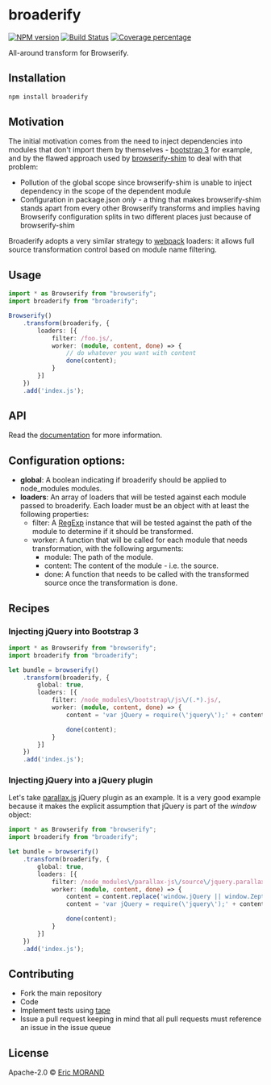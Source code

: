 # broaderify

[![NPM version][npm-image]][npm-url] [![Build Status][travis-image]][travis-url] [![Coverage percentage][coveralls-image]][coveralls-url]

All-around transform for Browserify.

## Installation

```bash
npm install broaderify
```

## Motivation

The initial motivation comes from the need to inject dependencies into modules that don't import them by themselves - [bootstrap 3](http://getbootstrap.com/) for example, and by the flawed approach used by [browserify-shim](https://github.com/thlorenz/browserify-shim) to deal with that problem:

* Pollution of the global scope since browserify-shim is unable to inject dependency in the scope of the dependent module
* Configuration in package.json *only* - a thing that makes browserify-shim stands apart from every other Browserify transforms and implies having Browserify configuration splits in two different places just because of browserify-shim

Broaderify adopts a very similar strategy to [webpack](https://webpack.github.io/docs/) loaders: it allows full source transformation control based on module name filtering.
 
## Usage

```typescript
import * as Browserify from "browserify";
import broaderify from "broaderify";

Browserify()
    .transform(broaderify, {
        loaders: [{
            filter: /foo.js/,
            worker: (module, content, done) => {
                // do whatever you want with content
                done(content);
            }
        }]
    })
    .add('index.js');
```


## API

Read the [documentation](https://nightlycommit.github.io/broaderify) for more information.

## Configuration options:

* **global**: A boolean indicating if broaderify should be applied to node_modules modules.
* **loaders**: An array of loaders that will be tested against each module passed to broaderify. Each loader must be an object with at least the following properties:
    * filter: A [RegExp](https://developer.mozilla.org/en-US/docs/Web/JavaScript/Reference/Global_Objects/RegExp) instance that will be tested against the path of the module to determine if it should be transformed.
    * worker: A function that will be called for each module that needs transformation, with the following arguments:
        * module: The path of the module.
        * content: The content of the module - i.e. the source.
        * done: A function that needs to be called with the transformed source once the transformation is done.
        
## Recipes

### Injecting jQuery into Bootstrap 3

```typescript
import * as Browserify from "browserify";
import broaderify from "broaderify";

let bundle = browserify()
    .transform(broaderify, {
        global: true,
        loaders: [{
            filter: /node_modules\/bootstrap\/js\/(.*).js/,
            worker: (module, content, done) => {
                content = 'var jQuery = require(\'jquery\');' + content;

                done(content);
            }
        }]
    })
    .add('index.js');
```

### Injecting jQuery into a jQuery plugin

Let's take [parallax.js](http://matthew.wagerfield.com/parallax/) jQuery plugin as an example. It is a very good example because it makes the explicit assumption that jQuery is part of the *window* object:

```typescript
import * as Browserify from "browserify";
import broaderify from "broaderify";

let bundle = browserify()
    .transform(broaderify, {
        global: true,
        loaders: [{
            filter: /node_modules\/parallax-js\/source\/jquery.parallax.js/,
            worker: (module, content, done) => {
                content = content.replace('window.jQuery || window.Zepto', 'jQuery');
                content = 'var jQuery = require(\'jquery\');' + content;

                done(content);
            }
        }]
    })
    .add('index.js');
```

## Contributing

* Fork the main repository
* Code
* Implement tests using [tape](https://github.com/substack/tape)
* Issue a pull request keeping in mind that all pull requests must reference an issue in the issue queue

## License

Apache-2.0 © [Eric MORAND]()

[npm-image]: https://badge.fury.io/js/broaderify.svg
[npm-url]: https://npmjs.org/package/broaderify
[travis-image]: https://travis-ci.com/NightlyCommit/broaderify.svg?branch=master
[travis-url]: https://travis-ci.com/NightlyCommit/broaderify
[coveralls-image]: https://coveralls.io/repos/github/NightlyCommit/broaderify/badge.svg
[coveralls-url]: https://coveralls.io/github/NightlyCommit/broaderify